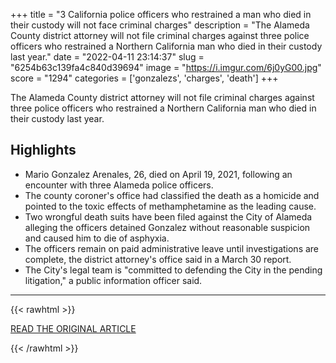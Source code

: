 +++
title = "3 California police officers who restrained a man who died in their custody will not face criminal charges"
description = "The Alameda County district attorney will not file criminal charges against three police officers who restrained a Northern California man who died in their custody last year."
date = "2022-04-11 23:14:37"
slug = "6254b63c139fa4c840d39694"
image = "https://i.imgur.com/6j0yG00.jpg"
score = "1294"
categories = ['gonzalezs', 'charges', 'death']
+++

The Alameda County district attorney will not file criminal charges against three police officers who restrained a Northern California man who died in their custody last year.

## Highlights

- Mario Gonzalez Arenales, 26, died on April 19, 2021, following an encounter with three Alameda police officers.
- The county coroner's office had classified the death as a homicide and pointed to the toxic effects of methamphetamine as the leading cause.
- Two wrongful death suits have been filed against the City of Alameda alleging the officers detained Gonzalez without reasonable suspicion and caused him to die of asphyxia.
- The officers remain on paid administrative leave until investigations are complete, the district attorney's office said in a March 30 report.
- The City's legal team is "committed to defending the City in the pending litigation," a public information officer said.

---

{{< rawhtml >}}
  <p class="article-category">
    <a target="_blank" href="https://www.cnn.com/2022/04/11/us/mario-gonzalez-death-california-officers-cleared/index.html">READ THE ORIGINAL ARTICLE</a>
  </p>
{{< /rawhtml >}}
